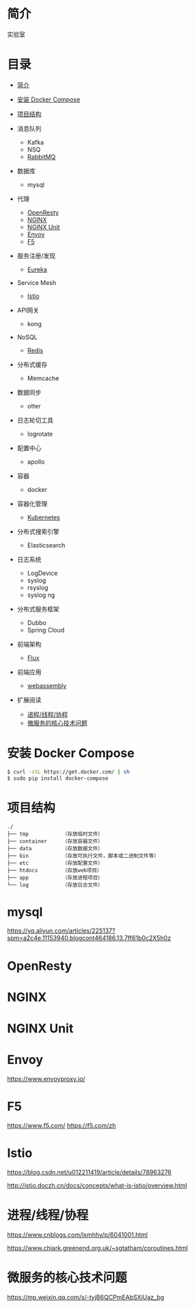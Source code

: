 # 简介

实验室

# 目录

* [简介](#简介)
* [安装 Docker Compose](#安装-docker-compose)
* [项目结构](#文件结构)

* 消息队列
    * Kafka
    * NSQ
    * [RabbitMQ](./app/rabbitmq)

* 数据库

    * mysql

* 代理
    * [OpenResty](#OpenResty)
    * [NGINX](#NGINX)
    * [NGINX Unit](#NGINX-Unit)
    * [Envoy](#Envoy)
    * [F5](#F5)

* 服务注册/发现
   
    * [Eureka](#Eureka)

* Service Mesh
    * [Istio](#Istio)

* API网关
    * kong

* NoSQL
    * [Redis](./app/redis)

* 分布式缓存
    * Memcache

* 数据同步
    * otter

* 日志轮切工具
    * logrotate

* 配置中心
    * apollo

* 容器
    * docker

* 容器化管理
    * [Kubernetes](./app/kubernetes)

* 分布式搜索引擎
    * Elasticsearch

* 日志系统

   * LogDevice
   * syslog
   * rsyslog
   * syslog ng

* 分布式服务框架

   * Dubbo
   * Spring Cloud

* 前端架构
   * [Flux](http://www.ruanyifeng.com/blog/2016/01/flux.html)

* 前端应用
   * [webassembly](https://www.ibm.com/developerworks/cn/web/wa-lo-webassembly-status-and-reality/index.html)


* 扩展阅读
   * [进程/线程/协程](#进程/线程/协程)
   * [微服务的核心技术问题](#微服务的核心技术问题)

# 安装 Docker Compose

```bash
$ curl -sSL https://get.docker.com/ | sh
$ sudo pip install docker-compose
```


# 项目结构

```
./
├── tmp           （存放临时文件）
├── container     （存放容器文件）
├── data          （存放数据文件）
├── bin           （存放可执行文件，脚本或二进制文件等）
├── etc           （存放配置文件）
├── htdocs        （存放web项目）
├── app           （存放进程项目）
└── log           （存放日志文件）

```


# mysql

https://yq.aliyun.com/articles/225137?spm=a2c4e.11153940.blogcont464186.13.7ff61b0c2X5h0z


# OpenResty

# NGINX

# NGINX Unit

# Envoy

https://www.envoyproxy.io/

# F5

https://www.f5.com/
https://f5.com/zh

# Istio

https://blog.csdn.net/u012211419/article/details/78963276

http://istio.doczh.cn/docs/concepts/what-is-istio/overview.html


# 进程/线程/协程

https://www.cnblogs.com/lxmhhy/p/6041001.html

https://www.chiark.greenend.org.uk/~sgtatham/coroutines.html

# 微服务的核心技术问题

https://mp.weixin.qq.com/s/-tyjB6QCPmEAbSXjUaz_bg